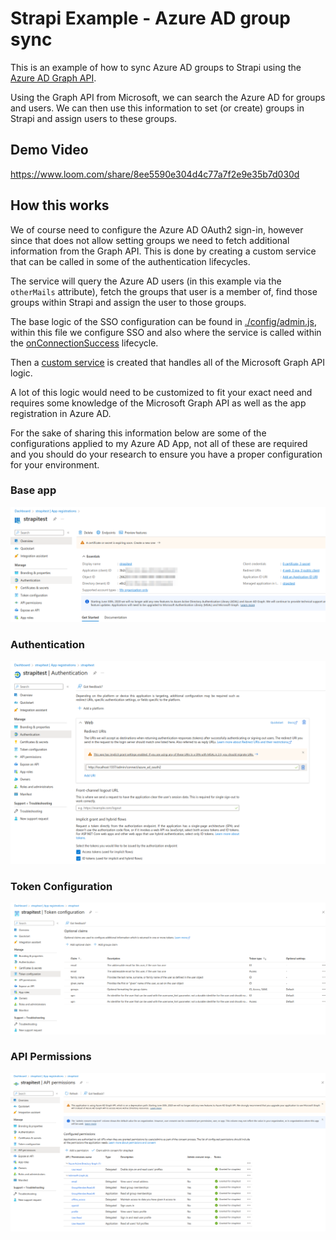 # Strapi Example - Azure AD group sync

This is an example of how to sync Azure AD groups to Strapi using the [Azure AD Graph API](https://docs.microsoft.com/en-us/azure/active-directory/develop/active-directory-graph-api).

Using the Graph API from Microsoft, we can search the Azure AD for groups and users. We can then use this information to set (or create) groups in Strapi and assign users to these groups.

## Demo Video

https://www.loom.com/share/8ee5590e304d4c77a7f2e9e35b7d030d

## How this works

We of course need to configure the Azure AD OAuth2 sign-in, however since that does not allow setting groups we need to fetch additional information from the Graph API. This is done by creating a custom service that can be called in some of the authentication lifecycles.

The service will query the Azure AD users (in this example via the `otherMails` attribute), fetch the groups that user is a member of, find those groups within Strapi and assign the user to those groups.

The base logic of the SSO configuration can be found in [./config/admin.js](./config/admin.js), within this file we configure SSO and also where the service is called within the [onConnectionSuccess](https://docs.strapi.io/dev-docs/configurations/sso#authentication-events) lifecycle.

Then a [custom service](./src/api/azureGroupSync/services/sync.js) is created that handles all of the Microsoft Graph API logic.

A lot of this logic would need to be customized to fit your exact need and requires some knowledge of the Microsoft Graph API as well as the app registration in Azure AD.

For the sake of sharing this information below are some of the configurations applied to my Azure AD App, not all of these are required and you should do your research to ensure you have a proper configuration for your environment.

### Base app

![Base app](./images/base.png)

### Authentication

![Authentication](./images/authentication.png)

### Token Configuration

![Token Configuration](./images/tokenConfiguration.png)

### API Permissions

![API Permissions](./images/APIPermissions.png)
